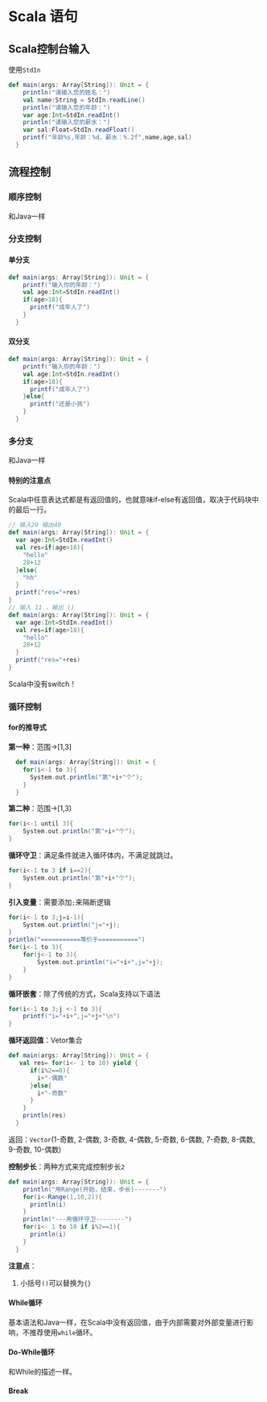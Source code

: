 # Scala 语句

## Scala控制台输入

使用`StdIn`

```scala
def main(args: Array[String]): Unit = {
    println("请输入您的姓名：")
    val name:String = StdIn.readLine()
    println("请输入您的年龄：")
    var age:Int=StdIn.readInt()
    println("请输入您的薪水：")
    var sal:Float=StdIn.readFloat()
    printf("年龄%s,年龄：%d，薪水：%.2f",name,age,sal)
  }
```

## 流程控制

### 顺序控制

和Java一样

### 分支控制

#### 单分支

```scala
def main(args: Array[String]): Unit = {
    printf("输入你的年龄：")
    val age:Int=StdIn.readInt()
    if(age>18){
      printf("成年人了")
    }
  }
```

#### 双分支

```scala
def main(args: Array[String]): Unit = {
    printf("输入你的年龄：")
    val age:Int=StdIn.readInt()
    if(age>18){
      printf("成年人了")
    }else{
      printf("还是小孩")
    }
  }
```

### 多分支

和Java一样

#### 特别的注意点

Scala中任意表达式都是有返回值的，也就意味if-else有返回值，取决于代码块中的最后一行。

```scala
// 输入20 输出40
def main(args: Array[String]): Unit = {
  var age:Int=StdIn.readInt()
  val res=if(age>18){
    "hello"
    28+12
  }else{
    "hh"
  }
  printf("res="+res)
}
// 输入 11 ，输出 ()
def main(args: Array[String]): Unit = {
  var age:Int=StdIn.readInt()
  val res=if(age>18){
    "hello"
    28+12
  }
  printf("res="+res)
}
```

Scala中没有switch！

### 循环控制

#### for的推导式

**第一种**：范围->[1,3]

```scala
  def main(args: Array[String]): Unit = {
    for(i<-1 to 3){
      System.out.println("第"+i+"个");
    }
  }
```

**第二种**：范围->[1,3)

```scala
for(i<-1 until 3){
	System.out.println("第"+i+"个");
}
```

**循环守卫**：满足条件就进入循环体内，不满足就跳过。

```scala
for(i<-1 to 3 if i==2){
	System.out.println("第"+i+"个");
}
```

**引入变量**：需要添加`;`来隔断逻辑

```scala
for(i<-1 to 3;j=i-1){
	System.out.println("j="+j);
}
println("===========等价于===========")
for(i<-1 to 3){
    for(j<-1 to 3){
      	System.out.println("i="+i+",j="+j);  
    }
}
```

**循环嵌套**：除了传统的方式，Scala支持以下语法

```scala
for(i<-1 to 3;j <-1 to 3){
	printf("i="+i+",j="+j+"\n")
}
```

**循环返回值**：Vetor集合

```scala
def main(args: Array[String]): Unit = {
   val res= for(i<- 1 to 10) yield {
      if(i%2==0){
        i+"-偶数"
      }else{
        i+"-奇数"
      }
    }
    println(res)
  }
```

返回：`Vector`(1-奇数, 2-偶数, 3-奇数, 4-偶数, 5-奇数, 6-偶数, 7-奇数, 8-偶数, 9-奇数, 10-偶数)

**控制步长**：两种方式来完成控制步长`2`

```scala
def main(args: Array[String]): Unit = {
    println("用Range(开始，结束，步长)-------")
    for(i<-Range(1,10,2)){
      println(i)
    }
    println("---用循环守卫--------")
    for(i<- 1 to 10 if i%2==1){
      println(i)
    }
  }
```

**注意点**：

1. 小括号`()`可以替换为`{}`

#### While循环

基本语法和Java一样，在Scala中没有返回值，由于内部需要对外部变量进行影响，不推荐使用`while`循环。

#### Do-While循环

和While的描述一样。

#### Break

```scala

```

